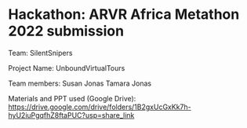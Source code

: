 # Hackathon: ARVR Africa Metathon 2022 submission
Team: SilentSnipers

Project Name: UnboundVirtualTours

Team members: Susan Jonas
              Tamara Jonas
             
Materials and PPT used (Google Drive):  https://drive.google.com/drive/folders/1B2gxUcGxKk7h-hyU2iuPgqfhZ8ftaPUC?usp=share_link

